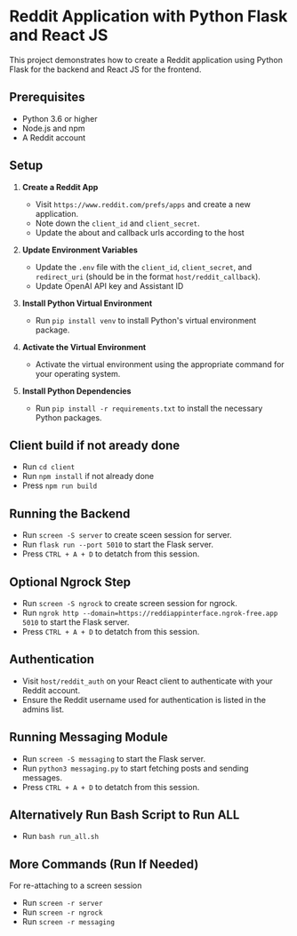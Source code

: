 # Reddit Application with Python Flask and React JS

This project demonstrates how to create a Reddit application using Python Flask for the backend and React JS for the frontend.

## Prerequisites

- Python 3.6 or higher
- Node.js and npm
- A Reddit account

## Setup

1. **Create a Reddit App**
   - Visit `https://www.reddit.com/prefs/apps` and create a new application.
   - Note down the `client_id` and `client_secret`.
   - Update the about and callback urls according to the host

2. **Update Environment Variables**
   - Update the `.env` file with the `client_id`, `client_secret`, and `redirect_uri` (should be in the format `host/reddit_callback`).
   - Update OpenAI API key and Assistant ID

3. **Install Python Virtual Environment**
   - Run `pip install venv` to install Python's virtual environment package.

4. **Activate the Virtual Environment**
   - Activate the virtual environment using the appropriate command for your operating system.

5. **Install Python Dependencies**
   - Run `pip install -r requirements.txt` to install the necessary Python packages.

## Client build if not aready done
- Run `cd client`
- Run `npm install` if not already done
- Press `npm run build`

## Running the Backend
- Run `screen -S server` to create sceen session for server.
- Run `flask run --port 5010` to start the Flask server.
- Press `CTRL + A + D` to detatch from this session.

## Optional Ngrock Step
- Run `screen -S ngrock` to create screen session for ngrock.
- Run `ngrok http --domain=https://reddiappinterface.ngrok-free.app 5010` to start the Flask server.
- Press `CTRL + A + D` to detatch from this session.


## Authentication
- Visit `host/reddit_auth` on your React client to authenticate with your Reddit account.
- Ensure the Reddit username used for authentication is listed in the admins list.

## Running Messaging Module
- Run `screen -S messaging` to start the Flask server.
- Run `python3 messaging.py` to start fetching posts and sending messages.
- Press `CTRL + A + D` to detatch from this session.

## Alternatively Run Bash Script to Run ALL
- Run `bash run_all.sh`

## More Commands (Run If Needed)
For re-attaching to a screen session
- Run `screen -r server`
- Run `screen -r ngrock`
- Run `screen -r messaging`

